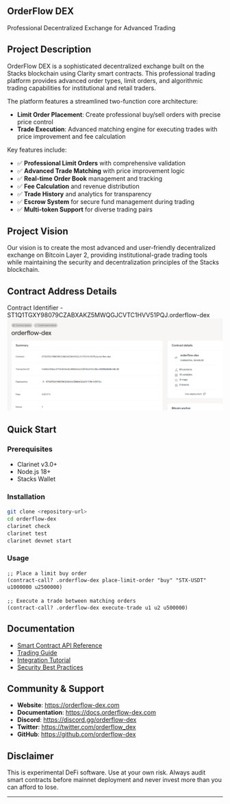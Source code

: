 
## OrderFlow DEX
 Professional Decentralized Exchange for Advanced Trading

## Project Description
OrderFlow DEX is a sophisticated decentralized exchange built on the Stacks blockchain using Clarity smart contracts. This professional trading platform provides advanced order types, limit orders, and algorithmic trading capabilities for institutional and retail traders.

The platform features a streamlined two-function core architecture:
- **Limit Order Placement**: Create professional buy/sell orders with precise price control
- **Trade Execution**: Advanced matching engine for executing trades with price improvement and fee calculation

Key features include:
- ✅ **Professional Limit Orders** with comprehensive validation
- ✅ **Advanced Trade Matching** with price improvement logic  
- ✅ **Real-time Order Book** management and tracking
- ✅ **Fee Calculation** and revenue distribution
- ✅ **Trade History** and analytics for transparency
- ✅ **Escrow System** for secure fund management during trading
- ✅ **Multi-token Support** for diverse trading pairs

## Project Vision
Our vision is to create the most advanced and user-friendly decentralized exchange on Bitcoin Layer 2, providing institutional-grade trading tools while maintaining the security and decentralization principles of the Stacks blockchain.


## Contract Address Details
Contract Identifier - ST1Q1TGXY98079CZABXAKZ5MWQGJCVTC1HVV51PQJ.orderflow-dex
![alt text](image.png)

## Quick Start

### Prerequisites
- Clarinet v3.0+
- Node.js 18+
- Stacks Wallet

### Installation
```bash
git clone <repository-url>
cd orderflow-dex
clarinet check
clarinet test
clarinet devnet start
```

### Usage
```clarity
;; Place a limit buy order
(contract-call? .orderflow-dex place-limit-order "buy" "STX-USDT" u1000000 u2500000)

;; Execute a trade between matching orders
(contract-call? .orderflow-dex execute-trade u1 u2 u500000)
```

## Documentation
- [Smart Contract API Reference](docs/api.md)
- [Trading Guide](docs/trading-guide.md)
- [Integration Tutorial](docs/integration.md)
- [Security Best Practices](docs/security.md)

## Community & Support
- **Website**: https://orderflow-dex.com
- **Documentation**: https://docs.orderflow-dex.com
- **Discord**: https://discord.gg/orderflow-dex
- **Twitter**: https://twitter.com/orderflow_dex
- **GitHub**: https://github.com/orderflow-dex


## Disclaimer
This is experimental DeFi software. Use at your own risk. Always audit smart contracts before mainnet deployment and never invest more than you can afford to lose.

---
